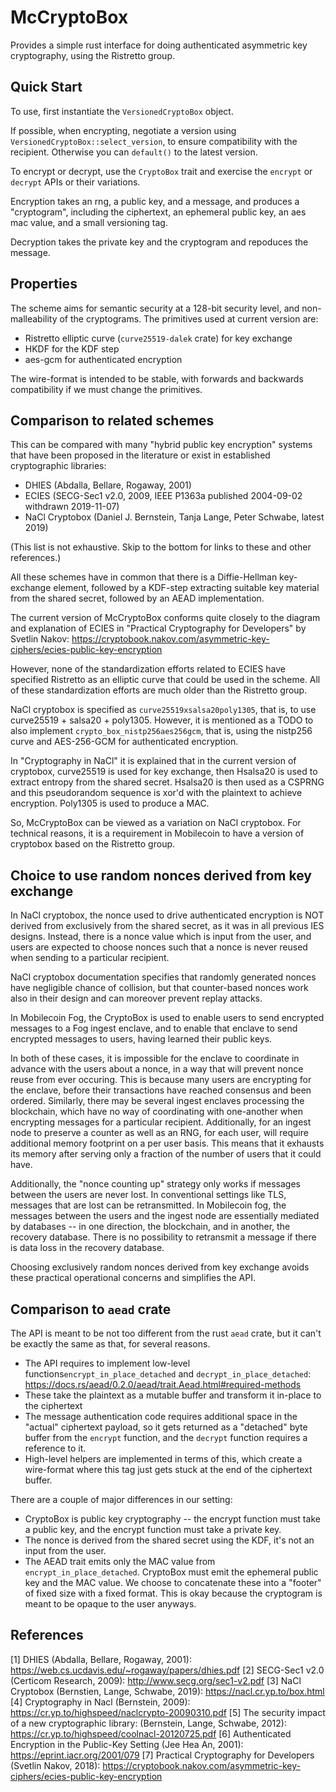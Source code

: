 McCryptoBox
===========

Provides a simple rust interface for doing authenticated asymmetric key cryptography,
using the Ristretto group.

Quick Start
-----------

To use, first instantiate the `VersionedCryptoBox` object.

If possible, when encrypting, negotiate a version
using `VersionedCryptoBox::select_version`, to ensure compatibility with the recipient.
Otherwise you can `default()` to the latest version.

To encrypt or decrypt, use the `CryptoBox` trait and exercise the `encrypt` or
`decrypt` APIs or their variations.

Encryption takes an rng, a public key, and a message, and produces a "cryptogram",
including the ciphertext, an ephemeral public key, an aes mac value, and a small versioning tag.

Decryption takes the private key and the cryptogram and repoduces the message.

Properties
----------

The scheme aims for semantic security at a 128-bit security level, and non-malleability
of the cryptograms. The primitives used at current version are:

- Ristretto elliptic curve (`curve25519-dalek` crate) for key exchange
- HKDF<Blake2b> for the KDF step
- aes-gcm for authenticated encryption

The wire-format is intended to be stable, with forwards and backwards compatibility
if we must change the primitives.

Comparison to related schemes
-----------------------------

This can be compared with many "hybrid public key encryption" systems that have
been proposed in the literature or exist in established cryptographic libraries:

- DHIES (Abdalla, Bellare, Rogaway, 2001)
- ECIES (SECG-Sec1 v2.0, 2009, IEEE P1363a published 2004-09-02 withdrawn 2019-11-07)
- NaCl Cryptobox (Daniel J. Bernstein, Tanja Lange, Peter Schwabe, latest 2019)

(This list is not exhaustive. Skip to the bottom for links to these and other references.)

All these schemes have in common that there is a Diffie-Hellman key-exchange element,
followed by a KDF-step extracting suitable key material from the shared secret, followed by an
AEAD implementation.

The current version of McCryptoBox conforms quite closely to the diagram and explanation
of ECIES in "Practical Cryptography for Developers" by Svetlin Nakov:
https://cryptobook.nakov.com/asymmetric-key-ciphers/ecies-public-key-encryption

However, none of the standardization efforts related to ECIES have specified Ristretto
as an elliptic curve that could be used in the scheme. All of these standardization
efforts are much older than the Ristretto group.

NaCl cryptobox is specified as `curve25519xsalsa20poly1305`, that is, to use
curve25519 + salsa20 + poly1305. However, it is mentioned as a TODO to also implement
`crypto_box_nistp256aes256gcm`, that is, using the nistp256 curve and
AES-256-GCM for authenticated encryption.

In "Cryptography in NaCl" it is explained that in the current version of cryptobox, curve25519
is used for key exchange, then Hsalsa20 is used to extract entropy from the shared secret.
Hsalsa20 is then used as a CSPRNG and this pseudorandom sequence is xor'd with the plaintext
to achieve encryption. Poly1305 is used to produce a MAC.

So, McCryptoBox can be viewed as a variation on NaCl cryptobox.
For technical reasons, it is a requirement in Mobilecoin to have a version of
cryptobox based on the Ristretto group.

Choice to use random nonces derived from key exchange
-----------------------------------------------------

In NaCl cryptobox, the nonce used to drive authenticated encryption is NOT derived from
exclusively from the shared secret, as it was in all previous IES designs. Instead,
there is a nonce value which is input from the user, and users are expected to choose
nonces such that a nonce is never reused when sending to a particular recipient.

NaCl cryptobox documentation specifies that randomly generated nonces have negligible
chance of collision, but that counter-based nonces work also in their design and can
moreover prevent replay attacks.

In Mobilecoin Fog, the CryptoBox is used to enable users to send encrypted messages
to a Fog ingest enclave, and to enable that enclave to send encrypted messages to users,
having learned their public keys.

In both of these cases, it is impossible for the enclave to coordinate in advance with
the users about a nonce, in a way that will prevent nonce reuse from ever occuring.
This is because many users are encrypting for the enclave, before their transactions
have reached consensus and been ordered. Similarly, there may be several ingest enclaves
processing the blockchain, which have no way of coordinating with one-another when encrypting
messages for a particular recipient. Additionally, for an ingest node to preserve a counter
as well as an RNG, for each user, will require additional memory footprint on a per user
basis. This means that it exhausts its memory after serving only a fraction of the number
of users that it could have.

Additionally, the "nonce counting up" strategy only works if messages between the users
are never lost. In conventional settings like TLS, messages that are lost can be retransmitted.
In Mobilecoin fog, the messages between the users and the ingest node are essentially mediated
by databases -- in one direction, the blockchain, and in another, the recovery database.
There is no possibility to retransmit a message if there is data loss in the recovery database.

Choosing exclusively random nonces derived from key exchange avoids these practical
operational concerns and simplifies the API.

Comparison to `aead` crate
--------------------------

The API is meant to be not too different from the rust `aead` crate, but it can't
be exactly the same as that, for several reasons.

- The API requires to implement low-level functions`encrypt_in_place_detached`
  and `decrypt_in_place_detached`: https://docs.rs/aead/0.2.0/aead/trait.Aead.html#required-methods
- These take the plaintext as a mutable buffer and transform it in-place to the ciphertext
- The message authentication code requires additional space in the "actual" ciphertext payload,
  so it gets returned as a "detached" byte buffer from the `encrypt` function, and the `decrypt`
  function requires a reference to it.
- High-level helpers are implemented in terms of this, which create a wire-format where this tag
  just gets stuck at the end of the ciphertext buffer.

There are a couple of major differences in our setting:
- CryptoBox is public key cryptography -- the encrypt function must take a public key, and the
  encrypt function must take a private key.
- The nonce is derived from the shared secret using the KDF, it's not an input from the user.
- The AEAD trait emits only the MAC value from `encrypt_in_place_detached`. CryptoBox must
  emit the ephemeral public key and the MAC value. We choose to concatenate these
  into a "footer" of fixed size with a fixed format. This is okay because the cryptogram is meant
  to be opaque to the user anyways.

References
----------

[1] DHIES (Abdalla, Bellare, Rogaway, 2001): https://web.cs.ucdavis.edu/~rogaway/papers/dhies.pdf
[2] SECG-Sec1 v2.0 (Certicom Research, 2009): http://www.secg.org/sec1-v2.pdf
[3] NaCl Cryptobox (Bernstien, Lange, Schwabe, 2019): https://nacl.cr.yp.to/box.html
[4] Cryptography in Nacl (Bernstein, 2009): https://cr.yp.to/highspeed/naclcrypto-20090310.pdf
[5] The security impact of a new cryptographic library: (Bernstein, Lange, Schwabe, 2012): https://cr.yp.to/highspeed/coolnacl-20120725.pdf
[6] Authenticated Encryption in the Public-Key Setting (Jee Hea An, 2001): https://eprint.iacr.org/2001/079
[7] Practical Cryptography for Developers (Svetlin Nakov, 2018): https://cryptobook.nakov.com/asymmetric-key-ciphers/ecies-public-key-encryption
